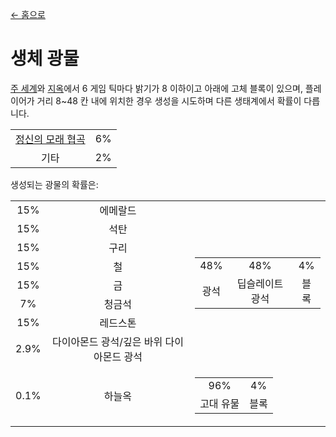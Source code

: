 [← 홈으로](../)
# 생체 광물
[주 세계](https://minecraft.fandom.com/ko/wiki/주_세계)와 [지옥](https://minecraft.fandom.com/ko/wiki/지옥)에서 6 게임 틱마다 밝기가 8 이하이고 아래에 고체 블록이 있으며, 플레이어가 거리 8~48 칸 내에 위치한 경우 생성을 시도하며 다른 생태계에서 확률이 다릅니다.

<table>
    <tr>
        <td align="center"><a href="https://minecraft.fandom.com/ko/wiki/정신의_모래_협곡">정신의 모래 협곡</a></td>
        <td align="center">6%</td>
    </tr>
    <tr>
        <td align="center">기타</td>
        <td align="center">2%</td>
    </tr>
</table>

생성되는 광물의 확률은:  

<table>
    <tr>
        <td align="center">15%</td>
        <td align="center">에메랄드</td>
        <td align="center" rowspan="8">
            <table>
                <tr>
                    <td align="center">48%</td>
                    <td align="center">48%</td>
                    <td align="center">4%</td>
                </tr>
                <tr>
                    <td align="center">광석</td>
                    <td align="center">딥슬레이트 광석</td>
                    <td align="center">블록</td>
                </tr>
            </table>
        </td>
    </tr>
    <tr>
        <td align="center">15%</td>
        <td align="center">석탄</td>
    </tr>
    <tr>
        <td align="center">15%</td>
        <td align="center">구리</td>
    </tr>
    <tr>
        <td align="center">15%</td>
        <td align="center">철</td>
    </tr>
    <tr>
        <td align="center">15%</td>
        <td align="center">금</td>
    </tr>
    <tr>
        <td align="center">7%</td>
        <td align="center">청금석</td>
    </tr>
    <tr>
        <td align="center">15%</td>
        <td align="center">레드스톤</td>
    </tr>
    <tr>
        <td align="center">2.9%</td>
        <td align="center">다이아몬드 광석/깊은 바위 다이아몬드 광석</td>
    </tr>
    <tr>
        <td align="center">0.1%</td>
        <td align="center">하늘옥</td>
        <td align="center">
            <table>
                <tr>
                    <td align="center">96%</td>
                    <td align="center">4%</td>
                </tr>
                <tr>
                    <td align="center">고대 유물</td>
                    <td align="center">블록</td>
                </tr>
            </table>
        </td>
    </tr>
</table>
